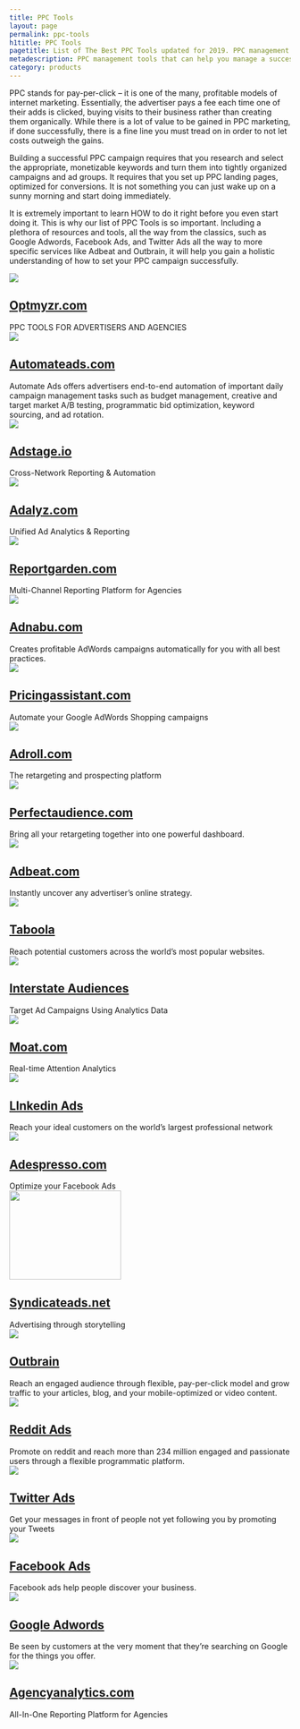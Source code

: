 ```yaml
---
title: PPC Tools
layout: page
permalink: ppc-tools
h1title: PPC Tools
pagetitle: List of The Best PPC Tools updated for 2019. PPC management tools.
metadescription: PPC management tools that can help you manage a successful online advertising campaign. List of The Best PPC Tools updated for 2019.
category: products
---
```

PPC stands for pay-per-click – it is one of the many, profitable models of internet marketing. Essentially, the advertiser pays a fee each time one of their adds is clicked, buying visits to their business rather than creating them organically. While there is a lot of value to be gained in PPC marketing, if done successfully, there is a fine line you must tread on in order to not let costs outweigh the gains.

Building a successful PPC campaign requires that you research and select the appropriate, monetizable keywords and turn them into tightly organized campaigns and ad groups. It requires that you set up PPC landing pages, optimized for conversions. It is not something you can just wake up on a sunny morning and start doing immediately.

It is extremely important to learn HOW to do it right before you even start doing it. This is why our list of PPC Tools is so important. Including a plethora of resources and tools, all the way from the classics, such as Google Adwords, Facebook Ads, and Twitter Ads all the way to more specific services like Adbeat and Outbrain, it will help you gain a holistic understanding of how to set your PPC campaign successfully.
<article class="resource">
<div class="resource__thumb"><img  src="/wp-content/uploads/2017/03/optmyzr-com-200x200.png" sizes="(max-width: 200px) 100vw, 200px" srcset="https://curatedseotools.com/wp-content/uploads/2017/03/optmyzr-com-200x200.png 200w, https://curatedseotools.com/wp-content/uploads/2017/03/optmyzr-com-90x90.png 90w, https://curatedseotools.com/wp-content/uploads/2017/03/optmyzr-com.png 370w"  /></div>
<div class="resource__info">
<h2 class="h2 category-title"><a href="https://www.optmyzr.com/?ref=curatedseotools.com" target="_blank class=">Optmyzr.com</a></h2>
PPC TOOLS FOR ADVERTISERS AND AGENCIES

</div>
</article><article class="resource">
<div class="resource__thumb"><img  src="/wp-content/uploads/2016/12/automateads-com-200x200.png"  /></div>
<div class="resource__info">
<h2 class="h2 category-title"><a href="https://automateads.com/?ref=curatedseotools.com" target="_blank class=">Automateads.com</a></h2>
Automate Ads offers advertisers end-to-end automation of important daily campaign management tasks such as budget management, creative and target market A/B testing, programmatic bid optimization, keyword sourcing, and ad rotation.

</div>
</article><article class="resource">
<div class="resource__thumb"><img  src="/wp-content/uploads/2016/12/adstage-io-200x200.png"  /></div>
<div class="resource__info">
<h2 class="h2 category-title"><a href="https://www.adstage.io/?ref=curatedseotools.com" target="_blank class=">Adstage.io</a></h2>
Cross-Network Reporting &amp; Automation

</div>
</article><article class="resource">
<div class="resource__thumb"><img  src="/wp-content/uploads/2016/12/adalyz-com-200x200.png"  /></div>
<div class="resource__info">
<h2 class="h2 category-title"><a href="https://www.adalyz.com/?ref=curatedseotools.com" target="_blank class=">Adalyz.com</a></h2>
Unified Ad Analytics &amp; Reporting

</div>
</article><article class="resource">
<div class="resource__thumb"><img  src="/wp-content/uploads/2016/12/reportgarden-com-200x200.png"  /></div>
<div class="resource__info">
<h2 class="h2 category-title"><a href="https://reportgarden.com/?ref=curatedseotools.com" target="_blank class=">Reportgarden.com</a></h2>
Multi-Channel Reporting Platform for Agencies

</div>
</article><article class="resource">
<div class="resource__thumb"><img  src="/wp-content/uploads/2016/12/adnabu-com-200x200.png" sizes="(max-width: 200px) 100vw, 200px" srcset="https://curatedseotools.com/wp-content/uploads/2016/12/adnabu-com-200x200.png 200w, https://curatedseotools.com/wp-content/uploads/2016/12/adnabu-com-90x90.png 90w, https://curatedseotools.com/wp-content/uploads/2016/12/adnabu-com.png 361w"  /></div>
<div class="resource__info">
<h2 class="h2 category-title"><a href="https://www.adnabu.com/?ref=curatedseotools.com" target="_blank class=">Adnabu.com</a></h2>
Creates profitable AdWords campaigns automatically for you with all best practices.

</div>
</article><article class="resource">
<div class="resource__thumb"><img  src="/wp-content/uploads/2016/12/pricingassistant-com-200x200.jpg"  /></div>
<div class="resource__info">
<h2 class="h2 category-title"><a href="http://www.pricingassistant.com/adwords-optimization?ref=curatedseotools.com" target="_blank class=">Pricingassistant.com</a></h2>
Automate your Google AdWords Shopping campaigns

</div>
</article><article class="resource">
<div class="resource__thumb"><img  src="/wp-content/uploads/2016/12/adroll-com-200x200.gif"  /></div>
<div class="resource__info">
<h2 class="h2 category-title"><a href="https://www.adroll.com/?ref=curatedseotools.com" target="_blank class=">Adroll.com</a></h2>
The retargeting and prospecting platform

</div>
</article><article class="resource">
<div class="resource__thumb"><img  src="/wp-content/uploads/2016/12/perfectaudience-com-200x200.jpg"  /></div>
<div class="resource__info">
<h2 class="h2 category-title"><a href="https://www.perfectaudience.com/?ref=curatedseotools.com" target="_blank class=">Perfectaudience.com</a></h2>
Bring all your retargeting together into one powerful dashboard.

</div>
</article><article class="resource">
<div class="resource__thumb"><img  src="/wp-content/uploads/2016/12/adbeat-com-200x200.png"  /></div>
<div class="resource__info">
<h2 class="h2 category-title"><a href="http://www.adbeat.com/?ref=curatedseotools.com" target="_blank class=">Adbeat.com</a></h2>
Instantly uncover any advertiser’s online strategy.

</div>
</article><article class="resource">
<div class="resource__thumb"><img  src="/wp-content/uploads/2016/12/taboola-200x200.jpg"  /></div>
<div class="resource__info">
<h2 class="h2 category-title"><a href="https://www.taboola.com/?ref=curatedseotools.com" target="_blank class=">Taboola</a></h2>
Reach potential customers across the world’s most popular websites.

</div>
</article><article class="resource">
<div class="resource__thumb"><img  src="/wp-content/uploads/2016/12/interstate-audiences-200x200.png"  /></div>
<div class="resource__info">
<h2 class="h2 category-title"><a href="https://interstateanalytics.com/audiences?ref=curatedseotools.com" target="_blank class=">Interstate Audiences</a></h2>
Target Ad Campaigns Using Analytics Data

</div>
</article><article class="resource">
<div class="resource__thumb"><img  src="/wp-content/uploads/2016/12/moat-com-200x200.png"  /></div>
<div class="resource__info">
<h2 class="h2 category-title"><a href="https://moat.com/?ref=curatedseotools.com" target="_blank class=">Moat.com</a></h2>
Real-time Attention Analytics

</div>
</article><article class="resource">
<div class="resource__thumb"><img  src="/wp-content/uploads/2016/12/linkedin-ads-200x200.png"  /></div>
<div class="resource__info">
<h2 class="h2 category-title"><a href="https://business.linkedin.com/marketing-solutions/ads?ref=curatedseotools.com" target="_blank class=">LInkedin Ads</a></h2>
Reach your ideal customers on the world’s largest professional network

</div>
</article><article class="resource">
<div class="resource__thumb"><img  src="/wp-content/uploads/2016/12/adespresso-com-200x200.png"  /></div>
<div class="resource__info">
<h2 class="h2 category-title"><a href="https://adespresso.com/?ref=curatedseotools.com" target="_blank class=">Adespresso.com</a></h2>
Optimize your Facebook Ads

</div>
</article><article class="resource">
<div class="resource__thumb"><img  src="/wp-content/uploads/2016/12/syndicateads-net-200x159.png" alt="" width="200" height="159" /></div>
<div class="resource__info">
<h2 class="h2 category-title"><a href="https://www.syndicateads.net/?ref=curatedseotools.com" target="_blank class=">Syndicateads.net</a></h2>
Advertising through storytelling

</div>
</article><article class="resource">
<div class="resource__thumb"><img  src="/wp-content/uploads/2016/12/outbrain-200x200.png"  /></div>
<div class="resource__info">
<h2 class="h2 category-title"><a href="http://www.outbrain.com/?ref=curatedseotools.com" target="_blank class=">Outbrain</a></h2>
Reach an engaged audience through flexible, pay-per-click model and grow traffic to your articles, blog, and your mobile-optimized or video content.

</div>
</article><article class="resource">
<div class="resource__thumb"><img  src="/wp-content/uploads/2016/12/reddit-ads-200x200.gif"  /></div>
<div class="resource__info">
<h2 class="h2 category-title"><a href="https://www.reddit.com/advertising?ref=curatedseotools.com" target="_blank class=">Reddit Ads</a></h2>
Promote on reddit and reach more than 234 million engaged and passionate users through a flexible programmatic platform.

</div>
</article><article class="resource">
<div class="resource__thumb"><img  src="/wp-content/uploads/2016/12/twitter-ads-200x200.jpg"  /></div>
<div class="resource__info">
<h2 class="h2 category-title"><a href="https://ads.twitter.com/?ref=curatedseotools.com" target="_blank class=">Twitter Ads</a></h2>
Get your messages in front of people not yet following you by promoting your Tweets

</div>
</article><article class="resource">
<div class="resource__thumb"><img  src="/wp-content/uploads/2016/12/facebook-ads-200x200.png"  /></div>
<div class="resource__info">
<h2 class="h2 category-title"><a href="https://www.facebook.com/business/?ref=curatedseotools.com" target="_blank class=">Facebook Ads</a></h2>
Facebook ads help people discover your business.

</div>
</article><article class="resource">
<div class="resource__thumb"><img  src="/wp-content/uploads/2016/12/google-adwords-200x200.png"  /></div>
<div class="resource__info">
<h2 class="h2 category-title"><a href="https://adwords.google.com/?ref=curatedseotools.com" target="_blank class=">Google Adwords</a></h2>
Be seen by customers at the very moment that they’re searching on Google for the things you offer.

</div>
</article><article class="resource">
<div class="resource__thumb"><img  src="/wp-content/uploads/2016/12/agencyanalytics-com-200x200.png"  /></div>
<div class="resource__info">
<h2 class="h2 category-title"><a href="https://agencyanalytics.com/?ref=curatedseotools.com" target="_blank class=">Agencyanalytics.com</a></h2>
All-In-One Reporting Platform for Agencies

</div>
</article>
